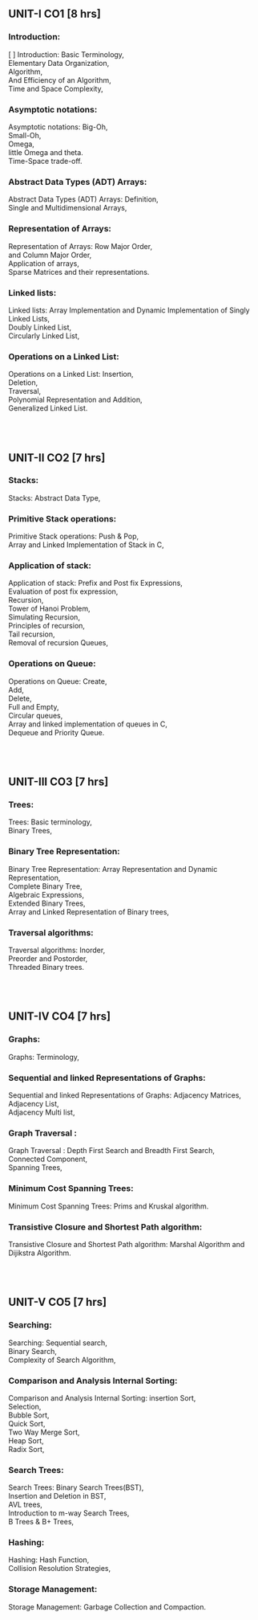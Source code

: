 ## UNIT-I CO1 [8 hrs]

### Introduction:

[ ] Introduction: Basic Terminology,  
Elementary Data Organization,  
Algorithm,  
And Efficiency of an Algorithm,  
Time and Space Complexity,

### Asymptotic notations:

Asymptotic notations: Big-Oh,  
Small-Oh,  
Omega,  
little Omega and theta.  
Time-Space trade-off.

### Abstract Data Types (ADT) Arrays:

Abstract Data Types (ADT) Arrays: Definition,  
Single and Multidimensional Arrays,

### Representation of Arrays:

Representation of Arrays: Row Major Order,  
and Column Major Order,  
Application of arrays,  
Sparse Matrices and their representations.

### Linked lists:

Linked lists: Array Implementation and Dynamic Implementation of Singly Linked Lists,  
Doubly Linked List,  
Circularly Linked List,

### Operations on a Linked List:

Operations on a Linked List: Insertion,  
Deletion,  
Traversal,  
Polynomial Representation and Addition,  
Generalized Linked List.

<br>
<br>

## UNIT-II CO2 [7 hrs]

### Stacks:

Stacks: Abstract Data Type,

### Primitive Stack operations:

Primitive Stack operations: Push & Pop,  
Array and Linked Implementation of Stack in C,

### Application of stack:

Application of stack: Prefix and Post fix Expressions,  
Evaluation of post fix expression,  
Recursion,  
Tower of Hanoi Problem,  
Simulating Recursion,  
Principles of recursion,  
Tail recursion,  
Removal of recursion Queues,

### Operations on Queue:

Operations on Queue: Create,  
Add,  
Delete,  
Full and Empty,  
Circular queues,  
Array and linked implementation of queues in C,  
Dequeue and Priority Queue.

<br>
<br>

## UNIT-III CO3 [7 hrs]

### Trees:

Trees: Basic terminology,  
Binary Trees,

### Binary Tree Representation:

Binary Tree Representation: Array Representation and Dynamic Representation,  
Complete Binary Tree,  
Algebraic Expressions,  
Extended Binary Trees,  
Array and Linked Representation of Binary trees,

### Traversal algorithms:

Traversal algorithms: Inorder,  
Preorder and Postorder,  
Threaded Binary trees.

<br>
<br>

## UNIT-IV CO4 [7 hrs]

### Graphs:

Graphs: Terminology,

### Sequential and linked Representations of Graphs:

Sequential and linked Representations of Graphs: Adjacency Matrices,  
Adjacency List,  
Adjacency Multi list,

### Graph Traversal :

Graph Traversal : Depth First Search and Breadth First Search,  
Connected Component,  
Spanning Trees,

### Minimum Cost Spanning Trees:

Minimum Cost Spanning Trees: Prims and Kruskal algorithm.

### Transistive Closure and Shortest Path algorithm:

Transistive Closure and Shortest Path algorithm: Marshal Algorithm and Dijikstra Algorithm.

<br>
<br>

## UNIT-V CO5 [7 hrs]

### Searching:

Searching: Sequential search,  
Binary Search,  
Complexity of Search Algorithm,

### Comparison and Analysis Internal Sorting:

Comparison and Analysis Internal Sorting: insertion Sort,  
Selection,  
Bubble Sort,  
Quick Sort,  
Two Way Merge Sort,  
Heap Sort,  
Radix Sort,

### Search Trees:

Search Trees: Binary Search Trees(BST),  
Insertion and Deletion in BST,  
AVL trees,  
Introduction to m-way Search Trees,  
B Trees & B+ Trees,

### Hashing:

Hashing: Hash Function,  
Collision Resolution Strategies,

### Storage Management:

Storage Management: Garbage Collection and Compaction.
